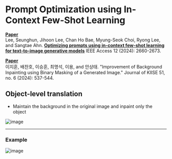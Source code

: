 # Prompt Optimization using In-Context Few-Shot Learning
[**Paper**](https://ieeexplore.ieee.org/abstract/document/10378642)<br>
Lee, Seunghun, Jihoon Lee, Chan Ho Bae, Myung-Seok Choi, Ryong Lee, and Sangtae Ahn. [**Optimizing prompts using in-context few-shot learning for text-to-image generative models**](https://ieeexplore.ieee.org/abstract/document/10378642) IEEE Access 12 (2024): 2660-2673.

[**Paper**](https://ieeexplore.ieee.org/abstract/document/10378642)<br>
이지훈, 배찬호, 이승훈, 최명석, 이용, and 안상태. "Improvement of Background Inpainting using Binary Masking of a Generated Image." Journal of KIISE 51, no. 6 (2024): 537-544.

## Object-level translation
* Maintain the background in the original image and inpaint only the object

![image](https://github.com/KNU-BrainAI/image-translation/assets/94999030/5c6e2501-9068-4eb5-9fdc-b2b5f0689925)

___
### Example
![image](https://github.com/KNU-BrainAI/image-translation/assets/94999030/0d0fb96b-8d77-4511-b951-8d1eb37b80ef)
